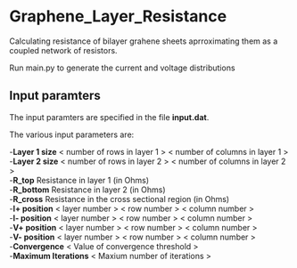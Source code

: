 # Graphene_Layer_Resistance
Calculating resistance of bilayer grahene sheets aprroximating them as a coupled network of resistors.

Run main.py to generate the current and voltage distributions

## Input paramters
The input paramters are specified in the file **input.dat**.

The various input parameters are:

-**Layer 1 size**  < number of rows in layer 1 >   < number of columns in layer 1 >    
-**Layer 2 size**  < number of rows in layer 2 >   < number of columns in layer 2 >   
-**R_top**    Resistance in layer 1 (in Ohms)  
-**R_bottom** Resistance in layer 2 (in Ohms)  
-**R_cross**  Resistance in the cross sectional region (in Ohms)   
-**I+ position**  < layer number >   < row number >   < column number >  
-**I- position**  < layer number >   < row number >   < column number >  
-**V+ position**  < layer number >   < row number >   < column number >  
-**V- position**  < layer number >   < row number >   < column number >  
-**Convergence**  < Value of convergence threshold >  
-**Maximum Iterations** < Maxium number of iterations >  

